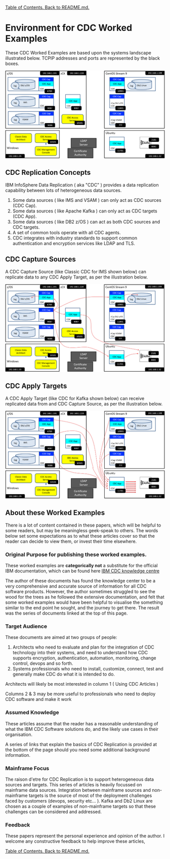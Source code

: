 [Table of Contents.  Back to README.md.](README.md)

# Environment for CDC Worked Examples
These CDC Worked Examples are based upon the systems landscape illustrated below. TCPIP addresses and ports are represented by the black boxes.

![CDC Landscape for Worked Examples](images/cdc/cdc_landscape.PNG)

## CDC Replication Concepts

IBM InfoSphere Data Replication ( aka "CDC" ) provides a data replication capability between lots of heterogeneous data sources. 

1. Some data sources ( like IMS and VSAM ) can only act as CDC sources (CDC Cap).
2. Some data sources ( like Apache Kafka ) can only act as CDC targets (CDC App).
3. Some data sources ( like DB2 z/OS ) can act as both CDC sources and CDC targets.
4. A set of common tools operate with all CDC agents.
5. CDC integrates with industry standards to support common authentication and encryption services like LDAP and TLS.

## CDC Capture Sources

A CDC Capture Source (like Classic CDC for IMS shown below) can replicate data to any CDC Apply Target, as per the illustration below.

![CDC Capture Sources](images/cdc/cdc_landscapeC.PNG)


## CDC Apply Targets

A CDC Apply Target (like CDC for Kafka shown below) can receive replicated data from and CDC Capture Source, as per the illustration below.

![CDC Capture Sources](images/cdc/cdc_landscapeA.PNG)


## About these Worked Examples

There is a lot of content contained in these papers, which will be helpful to some readers, but may be meaningless geek-speak to others. 
The words below set some expectations as to what these articles cover so that the reader can decide to view them, or invest their time elsewhere. 

<h3>Original Purpose for publishing these worked examples.</h3>
<p>These worked examples are <b>categorically not</b> a substitute for the official IBM documentation, which 
can be found here <a href="https://www.ibm.com/docs/en/idr/11.4.0?topic=change-data-capture-cdc-replication">IBM CDC knowledge centre</a></p>

<p>The author of these documents has found the knowledge center to be a very comprehensive and accurate source of information for all CDC software products.
However, the author sometimes struggled to see the wood for the trees as he followed the extensive documentation, and felt that some worked examples would 
have been helpful to visualise the something similar to the end point he sought, and the journey to get there. The result was the series of documents linked at the 
top of this page.</p>
 
<h3>Target Audience</h3>
<p>These documents are aimed at two groups of people:</p>
<ol>
<li>Architects who need to evaluate and plan for the integration of CDC technology into their systems, and need to understand how CDC supports encryption, authentication, automation, monitoring, change control, devops and so forth.
<li>Systems professionals who need to install, customize, connect, test and generally make CDC do what it is intended to do.
</ol>

<p>Architects will likely be most interested in column 1 ( Using CDC Articles )</p>
<p>Columns 2 & 3 may be more useful to professionals who need to deploy CDC software and make it work</p>

<h3>Assumed Knowledge</h3>
<p>These articles assume that the reader has a reasonable understanding of what the IBM CDC Software solutions do, and the likely use cases in their organisation.</p>
<p>A series of links that explain the basics of CDC Replication is provided at the bottom of the page should you need some additional background information.</p>

<h3>Mainframe Focus</h3>
<p>The raison d'etre for CDC Replication is to support heterogeneous data sources and targets. 
This series of articles is heavily focussed on mainframe data sources. 
Integration between mainframe sources and non-mainframe targets is the source of most of the deployment challenges faced by customers (devops, security etc... ). 
Kafka and Db2 Linux are chosen as a couple of examples of non-mainframe targets so that these challenges can be considered and addressed.</p>

<h3>Feedback</h3> 
<p>These papers represent the personal experience and opinion of the author. I welcome any constructive feedback to help improve these articles,</p>

[Table of Contents.  Back to README.md.](README.md)